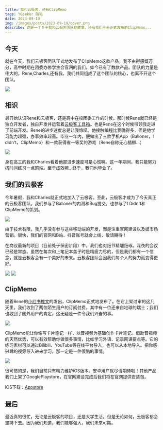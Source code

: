```yaml
---
title: 我和云极客，还有ClipMemo
tags: YGeeker 随笔
date: 2023-09-19
img: /images/posts/2023-09-19/cover.png
describe: 这是一个关于我和云极客团队的故事，还有我们今天正式发布的ClipMemo...
---
```

## 今天

就在今天，我们云极客团队正式地发布了ClipMemo这款产品。我不由得感慨万分，高中时期在团委办修学生会官网的我们，如今已有了数款产品。团队的力量是伟大的，Rene,Charles,还有我，我们共同组成了这个团队的核心，也离不开这个团队。

![](/images/posts/2023-09-19/ourteam.png)

## 相识

最开始认识Rene和云极客，还是高中在校团委工作的时候。那时候Rene就已经是独立开发者，独自开发并运营着[云极客工具箱](https://www.ygktool.com/)。也是Rene在这个时候带领我走进了前端开发。Rene的进步速度总是让我惊叹。他接触编程比我晚得多，但是他学习能力超强，办事效率超高。毕业一年内，便做出了三款手机App（Balloner，I didn't，ClipMemo）和一款获得省一等奖的游戏（Rene自称无心插柳...）

![](/images/posts/2023-09-19/9382d3ad52ecb09b1590eaf41f5f857.jpg)

身在高三的我和Charles看着他那进步速度可是心慌啊。这一年期间，我只能努力挤时间练习一点前端。至于成效嘛...终于，我们也毕业了。

## 我们的云极客

今年暑假，我和Charles就正式地加入了云极客。至此，云极客才成为了今天真正的云极客团队。我们参与了Balloner的内测和Bug提交，也参与了I Didn't和ClipMemo的策划。

![](/images/posts/2023-09-19/apptest.jpg)

由于技术有限，我几乎没有参与这些移动端的开发，而是注重官网建设以及媒市场营销。很快，我们的官网和B站、抖音账号就会上线，敬请期待！

在商议最新的项目（目前处于保密阶段）中，我们也对细节精雕细琢。深夜的会议已经是常态。虽然在每次和上笔记本盖子时是精疲力尽的，但是我们都有一个信念，就是云极客会有一个美好的未来。云极客团队会因我们每个人的努力而变得更好。

![](/images/posts/2023-09-19/meeting.png)
![](/images/posts/2023-09-19/93ff6ff61555d7905376968bb8a890c.jpg)

## ClipMemo

随着Rene的[小红书推文](https://www.xiaohongshu.com/explore/65098669000000001f00583d)的发出，ClipMemo正式地发布了。在它上架过审的这几天里，我们收到了两位陌生用户的订阅付费，其中有一位还来自地球的瑞士；我们也收到了国外用户的肯定，这无疑是一件令我们兴奋的事。

![](/images/posts/2023-09-19/77b9a8a240f559f7c023970a379651a.jpg)

ClipMemo能让你像写卡片笔记一样，以音视频为基础创作卡片笔记。借助音视频的天然优势，可以有效帮助你做很多事情，比如学习外语、记录网课要点等。它的练习素材可以通过Bilibili、YouTube等在线平台导入，也可以从本地导入。把你感兴趣的视频导入进来学习，那一定是一件很酷的事情。

![](/images/posts/2023-09-19/a70d04d4be4c20be6854b691b140fb2.jpg)

很可惜的是，我们目前只有精力维护iOS版本。安卓用户就尽请期待啦！其他产品我们上架了GooglePlaystore，在官网建设完成后我们将在官网提供安装包。

iOS下载​：[Appstore](https://apps.apple.com/tr/app/clipmemo-memo-for-any-media/id6453835050)

## 最后
最近真的很忙，无论是云极客的项目，还是大学生活。但是无论如何，云极客都会坚持下去。因为我们知道，我们能够强大，我们未来可期。